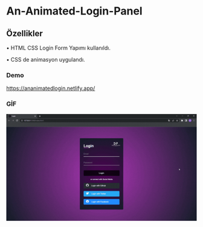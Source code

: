 # An-Animated-Login-Panel

## Özellikler

• HTML CSS Login Form Yapımı kullanıldı.

• CSS de animasyon uygulandı.

### Demo

https://ananimatedlogin.netlify.app/

### GİF

![](screen.gif)
